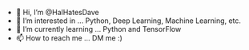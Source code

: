 - 👋 Hi, I’m @HalHatesDave
- 👀 I’m interested in ... Python, Deep Learning, Machine Learning, etc.
- 🌱 I’m currently learning ... Python and TensorFlow
- 📫 How to reach me ... DM me :)

